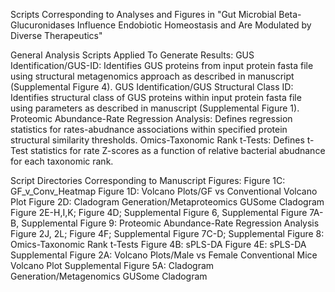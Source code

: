 Scripts Corresponding to Analyses and Figures in "Gut Microbial Beta-Glucuronidases Influence Endobiotic Homeostasis and Are Modulated by Diverse Therapeutics"

General Analysis Scripts Applied To Generate Results:
GUS Identification/GUS-ID: Identifies GUS proteins from input protein fasta file using structural metagenomics approach as described in manuscript (Supplemental Figure 4). 
GUS Identification/GUS Structural Class ID: Identifies structural class of GUS proteins within input protein fasta file using parameters as described in manuscript (Supplemental Figure 1).
Proteomic Abundance-Rate Regression Analysis: Defines regression statistics for rates-abudnance associations within specified protein structural similarity thresholds.
Omics-Taxonomic Rank t-Tests: Defines t-Test statistics for rate Z-scores as a function of relative bacterial abudnance for each taxonomic rank.

Script Directories Corresponding to Manuscript Figures:
Figure 1C: GF_v_Conv_Heatmap
Figure 1D: Volcano Plots/GF vs Conventional Volcano Plot
Figure 2D: Cladogram Generation/Metaproteomics GUSome Cladogram
Figure 2E-H,I,K; Figure 4D; Supplemental Figure 6, Supplemental Figure 7A-B, Supplemental Figure 9: Proteomic Abundance-Rate Regression Analysis
Figure 2J, 2L; Figure 4F; Supplemental Figure 7C-D; Supplemental Figure 8: Omics-Taxonomic Rank t-Tests
Figure 4B: sPLS-DA
Figure 4E: sPLS-DA
Supplemental Figure 2A: Volcano Plots/Male vs Female Conventional Mice Volcano Plot
Supplemental Figure 5A: Cladogram Generation/Metagenomics GUSome Cladogram
